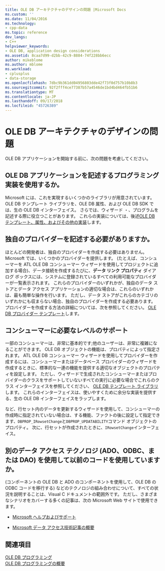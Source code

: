 ```yaml
---
title: OLE DB アーキテクチャのデザインの問題 |Microsoft Docs
ms.custom: ''
ms.date: 11/04/2016
ms.technology:
- cpp-data
ms.topic: reference
dev_langs:
- C++
helpviewer_keywords:
- OLE DB, application design considerations
ms.assetid: 8caa7d99-d2bb-42c9-8884-74f228bb6ecc
author: mikeblome
ms.author: mblome
ms.workload:
- cplusplus
- data-storage
ms.openlocfilehash: 7dbc9b361dd04956803dde42f73f0d757b10b8b3
ms.sourcegitcommit: 92f2fff4ce77387b57a4546de1bd4bd464fb51b6
ms.translationtype: MT
ms.contentlocale: ja-JP
ms.lasthandoff: 09/17/2018
ms.locfileid: "45726389"
---
```

# <a name="ole-db-architectural-design-issues"></a>OLE DB アーキテクチャのデザインの問題
OLE DB アプリケーションを開始する前に、次の問題を考慮してください。  
  
## <a name="what-programming-implementation-will-you-use-to-write-your-ole-db-application"></a>OLE DB アプリケーションを記述するプログラミング実装を使用するか。

Microsoft には、これを実現するいくつかのライブラリが用意されています。 OLE DB テンプレート ライブラリを、OLE DB 属性、および OLE DB SDK では、生の OLE DB インターフェイス。 さらでは、ウィザード ・、プログラムを記述する際に役立つことがあります。 これらの実装については、後述[OLE DB テンプレート、属性、およびその他の実装](../../data/oledb/ole-db-templates-attributes-and-other-implementations.md)します。

## <a name="do-you-need-to-write-your-own-provider"></a>独自のプロバイダーを記述する必要がありますか。

ほとんどの開発者は、独自のプロバイダーを作成する必要はありません。 Microsoft では、いくつかのプロバイダーを提供します。 (たとえば、コンシューマーを ATL OLE DB コンシューマー ウィザードを使用してプロジェクトに追加する場合)、データ接続を作成するたびに、**データ リンク プロパティ** ダイアログ ボックスには、システムに登録されているすべての利用可能なプロバイダーが一覧表示されます。 これらのプロバイダーのいずれかが、独自のデータ ストアとデータ アクセス アプリケーションの適切な場合は、これらのいずれかは、最も簡単な操作を行います。 ただし、データ ストアがこれらのカテゴリのいずれかにも収まらない場合、独自のプロバイダーを作成する必要あります。 プロバイダーを作成する方法の詳細については、次を参照してください。 [OLE DB プロバイダー テンプレート](../../data/oledb/ole-db-provider-templates-cpp.md)します。

## <a name="what-level-of-support-do-you-need-for-your-consumer"></a>コンシューマーに必要なレベルのサポート

一部のコンシューマーは、非常に基本的です;他のユーザーは、非常に複雑になることができます。 OLE DB オブジェクトの機能は、プロパティによって指定されます。 ATL OLE DB コンシューマー ウィザードを使用してプロバイダーを作成するには、コンシューマーまたはデータベース プロバイダーのウィザードを作成するときに、標準的な一連の機能を提供する適切なオブジェクトのプロパティを設定します。 ただし、ウィザードで生成されたコンシューマーまたはプロバイダーのクラスをサポートしていないすべての実行に必要な場合でこれらのクラス インターフェイスを参照してください、 [OLE DB テンプレート ライブラリ](../../data/oledb/ole-db-templates.md)します。 これらのインターフェイスは、使いやすくために余分な実装を提供する、生の OLE DB インターフェイスをラップします。

など、行セット内のデータを更新するウィザードを使用して、コンシューマーの作成時に指定されていない場合は、する機能、ファクトの後に設定して指定できます、`DBPROP_IRowsetChange`と`DBPROP_UPDATABILITY`コマンド オブジェクトのプロパティ。 次に、行セットが作成されたときに、`IRowsetChange`インターフェイス。

## <a name="do-you-have-older-code-using-another-data-access-technology-ado-odbc-or-dao"></a>別のデータ アクセス テクノロジ (ADO、ODBC、または DAO) を使用して以前のコードを使用していますか。

(コンポーネントの OLE DB と ADO のコンポーネントを使用して、OLE DB の ODBC コードを移行する) などのテクノロジの組み合わせについて、すべての状況を説明することは、Visual C ドキュメントの範囲外です。 ただし、さまざまなシナリオをカバーする多くの記事は、次の Microsoft Web サイトで使用できます。

- [Microsoft ヘルプおよびサポート](https://support.microsoft.com/)

- [Microsoft データ アクセス技術記事の概要](https://msdn.microsoft.com/en-us/library/ms810811.aspx)

## <a name="see-also"></a>関連項目

[OLE DB プログラミング](../../data/oledb/ole-db-programming.md)<br/>
[OLE DB プログラミングの概要](../../data/oledb/ole-db-programming-overview.md)
